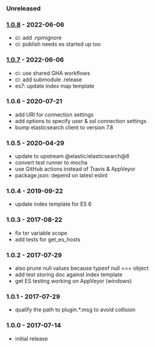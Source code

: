 ### Unreleased


### [1.0.8] - 2022-06-06

- ci: add .npmignore
- ci: publish needs es started up too


### [1.0.7] - 2022-06-06

- ci: use shared GHA workflows
- ci: add submodule .release
- es7: update index map template


### 1.0.6 - 2020-07-21

- add URI for connection settings
- add options to specify user & ssl connection settings
- bump elasticsearch client to version 7.8


### 1.0.5 - 2020-04-29

- update to upstream @elastic/elasticsearch@6
- convert test runner to mocha
- use GitHub actions instead of Travis & AppVeyor
- package.json: depend on latest eslint


### 1.0.4 - 2019-09-22

- update index template for ES 6


### 1.0.3 - 2017-08-22

- fix txr variable scope
- add tests for get_es_hosts


### 1.0.2 - 2017-07-29

- also prune null values because typeof null === object
- add test storing doc against index template
- get ES testing working on AppVeyor (windows)


### 1.0.1 - 2017-07-29

- qualify the path to plugin.\*.msg to avoid collision


### 1.0.0 - 2017-07-14

- initial release

[1.0.7]: https://github.com/haraka/haraka-plugin-elasticsearch/releases/tag/1.0.7
[1.0.8]: https://github.com/haraka/haraka-plugin-elasticsearch/releases/tag/1.0.8

